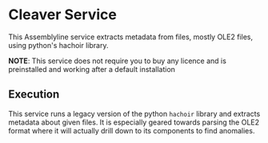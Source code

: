# Cleaver Service

This Assemblyline service extracts metadata from files, mostly OLE2 files, using python's hachoir library.

**NOTE**: This service does not require you to buy any licence and is preinstalled and working after a default installation

## Execution

This service runs a legacy version of the python `hachoir` library and extracts metadata about given files. It is especially geared towards parsing the OLE2 format where it will actually drill down to its components to find anomalies.